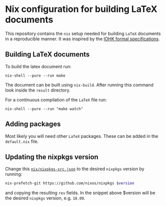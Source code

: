 # Nix configuration for building LaTeX documents

This repository contains the `nix` setup needed for building `LaTeX` documents
in a reproducible manner. It was inspired by the [IOHK formal
specifications](https://github.com/input-output-hk/cardano-ledger-specs).

## Building LaTeX documents

To build the latex document run:

```shell
nix-shell --pure --run make
```

The document can be built using `nix-build`. After running this command look
inside the `result` directory.

For a continuous compilation of the `LaTeX` file run:

```shell
nix-shell --pure --run "make watch"
```

## Adding packages

Most likely you will need other `LaTeX` packages. These can be added in the
`default.nix` file.

## Updating the nixpkgs version

Change this [`nix/nixpkgs-src.json`](nix/nixpkgs-src.json) to the desired
`nixpkgs` version by running:

```sh
nix-prefetch-git https://github.com/nixos/nixpkgs $version
```

and copying the resulting `rev` fields. In the snippet above $version will be
the desired `nixpkgs` version, e.g. `18.09`.
